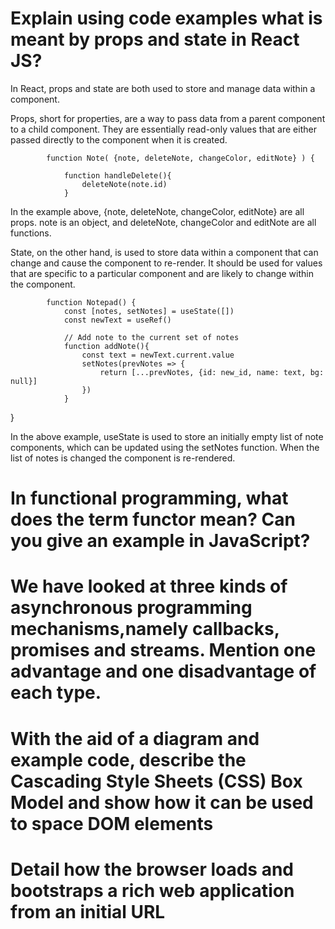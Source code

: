 # Explain using code examples what is meant by props and state in React JS?

In React, props and state are both used to store and manage data within a component.

Props, short for properties, are a way to pass data from a parent component to a child component. They are essentially read-only values that are either passed directly to the component when it is created.

            function Note( {note, deleteNote, changeColor, editNote} ) {

                function handleDelete(){
                    deleteNote(note.id)
                }

In the example above, {note, deleteNote, changeColor, editNote} are all props. note is an object, and deleteNote, changeColor and editNote are all functions.

State, on the other hand, is used to store data within a component that can change and cause the component to re-render. It should be used for values that are specific to a particular component and are likely to change within the component.

            function Notepad() {
                const [notes, setNotes] = useState([])  
                const newText = useRef()

                // Add note to the current set of notes
                function addNote(){
                    const text = newText.current.value
                    setNotes(prevNotes => {
                        return [...prevNotes, {id: new_id, name: text, bg: null}]
                    })  
                }
}

In the above example, useState is used to  store an initially empty list of note components, which can be updated using the setNotes function. When the list of notes is changed the component is re-rendered.



# In functional programming, what does the term functor mean? Can you give an example in JavaScript?

# We have looked at three kinds of asynchronous programming mechanisms,namely callbacks, promises and streams. Mention one advantage and one disadvantage of each type.

# With the aid of a diagram and example code, describe the Cascading Style Sheets (CSS) Box Model and show how it can be used to space DOM elements

# Detail how the browser loads and bootstraps a rich web application from an initial URL